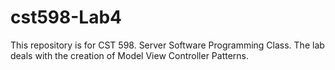 cst598-Lab4
===========
This repository is for CST 598. Server Software Programming Class.
The lab deals with the creation of Model View Controller Patterns.

